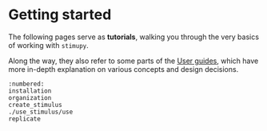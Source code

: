 # Getting started

The following pages serve as **tutorials**,
walking you through the very basics of working with `stimupy`.

Along the way, they also refer to some parts of the [User guides](../user_guide/user_guide),
which have more in-depth explanation on various concepts and design decisions.


```{toctree}
:numbered:
installation
organization
create_stimulus
./use_stimulus/use
replicate
```